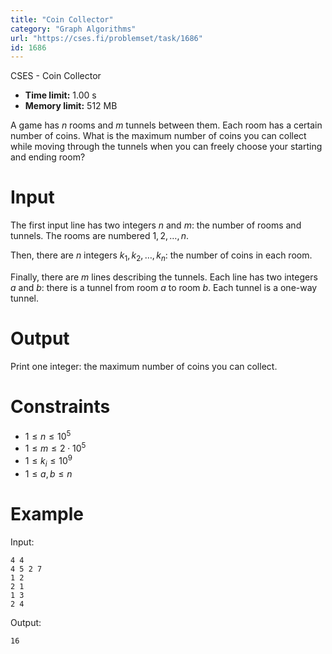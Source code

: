 ```yaml
---
title: "Coin Collector"
category: "Graph Algorithms"
url: "https://cses.fi/problemset/task/1686"
id: 1686
---
```


CSES - Coin Collector

  * **Time limit:** 1.00 s
  * **Memory limit:** 512 MB

A game has $n$ rooms and $m$ tunnels between them. Each room has a certain
number of coins. What is the maximum number of coins you can collect while
moving through the tunnels when you can freely choose your starting and ending
room?

# Input

The first input line has two integers $n$ and $m$: the number of rooms and
tunnels. The rooms are numbered $1,2,\dots,n$.

Then, there are $n$ integers $k_1,k_2,\ldots,k_n$: the number of coins in each
room.

Finally, there are $m$ lines describing the tunnels. Each line has two
integers $a$ and $b$: there is a tunnel from room $a$ to room $b$. Each tunnel
is a one-way tunnel.

# Output

Print one integer: the maximum number of coins you can collect.

# Constraints

  * $1 \le n \le 10^5$
  * $1 \le m \le 2 \cdot 10^5$
  * $1 \le k_i \le 10^9$
  * $1 \le a,b \le n$

# Example

Input:

    
    
    4 4
    4 5 2 7
    1 2
    2 1
    1 3
    2 4
    

Output:

    
    
    16
    

